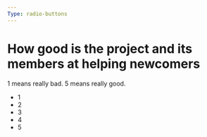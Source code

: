 ```yaml
---
Type: radio-buttons
---
```


# How good is the project and its members at helping newcomers

1 means really bad. 5 means really good.

- 1
- 2
- 3
- 4
- 5
